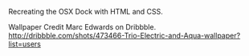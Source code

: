 Recreating the OSX Dock with HTML and CSS.

Wallpaper Credit Marc Edwards on Dribbble.
http://dribbble.com/shots/473466-Trio-Electric-and-Aqua-wallpaper?list=users